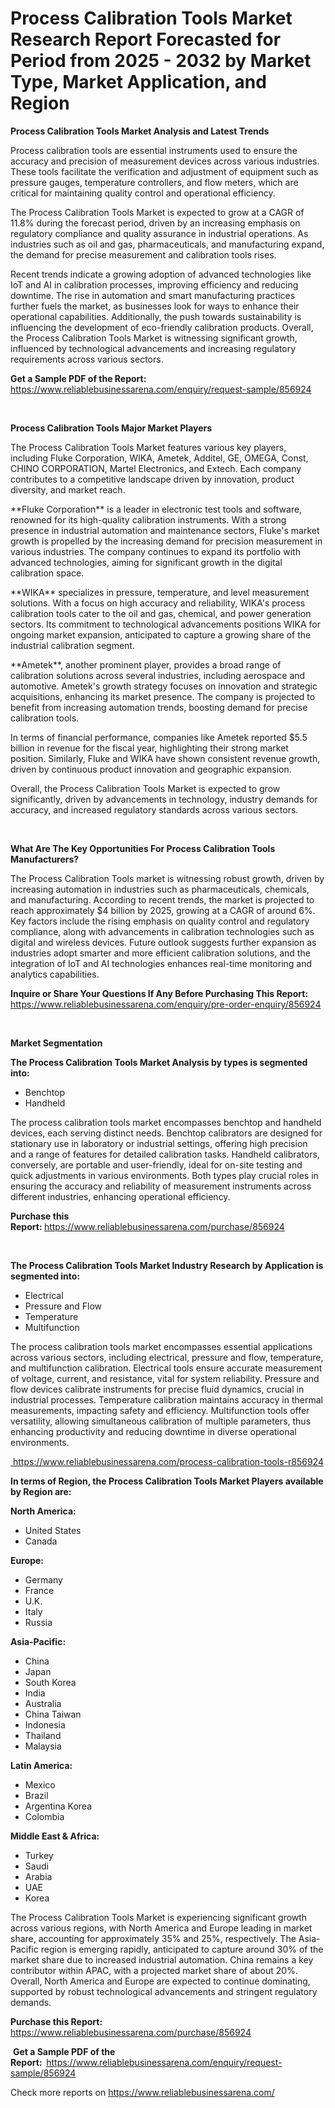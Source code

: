 <p><h1>Process Calibration Tools Market Research Report Forecasted for Period from 2025 -  2032 by Market Type, Market Application, and Region</h1></p><p><strong>Process Calibration Tools Market Analysis and Latest Trends</strong></p>
<p><p>Process calibration tools are essential instruments used to ensure the accuracy and precision of measurement devices across various industries. These tools facilitate the verification and adjustment of equipment such as pressure gauges, temperature controllers, and flow meters, which are critical for maintaining quality control and operational efficiency. </p><p>The Process Calibration Tools Market is expected to grow at a CAGR of 11.8% during the forecast period, driven by an increasing emphasis on regulatory compliance and quality assurance in industrial operations. As industries such as oil and gas, pharmaceuticals, and manufacturing expand, the demand for precise measurement and calibration tools rises. </p><p>Recent trends indicate a growing adoption of advanced technologies like IoT and AI in calibration processes, improving efficiency and reducing downtime. The rise in automation and smart manufacturing practices further fuels the market, as businesses look for ways to enhance their operational capabilities. Additionally, the push towards sustainability is influencing the development of eco-friendly calibration products. Overall, the Process Calibration Tools Market is witnessing significant growth, influenced by technological advancements and increasing regulatory requirements across various sectors.</p></p>
<p><strong>Get a Sample PDF of the Report:&nbsp;</strong> <a href="https://www.reliablebusinessarena.com/enquiry/request-sample/856924?utm_campaign=2137&utm_medium=2&utm_source=Github&utm_content=ia&utm_term=08042025&utm_id=process-calibration-tools">https://www.reliablebusinessarena.com/enquiry/request-sample/856924</a></p>
<p>&nbsp;</p>
<p><strong>Process Calibration Tools Major Market Players</strong></p>
<p><p>The Process Calibration Tools Market features various key players, including Fluke Corporation, WIKA, Ametek, Additel, GE, OMEGA, Const, CHINO CORPORATION, Martel Electronics, and Extech. Each company contributes to a competitive landscape driven by innovation, product diversity, and market reach.</p><p>**Fluke Corporation** is a leader in electronic test tools and software, renowned for its high-quality calibration instruments. With a strong presence in industrial automation and maintenance sectors, Fluke's market growth is propelled by the increasing demand for precision measurement in various industries. The company continues to expand its portfolio with advanced technologies, aiming for significant growth in the digital calibration space.</p><p>**WIKA** specializes in pressure, temperature, and level measurement solutions. With a focus on high accuracy and reliability, WIKA's process calibration tools cater to the oil and gas, chemical, and power generation sectors. Its commitment to technological advancements positions WIKA for ongoing market expansion, anticipated to capture a growing share of the industrial calibration segment.</p><p>**Ametek**, another prominent player, provides a broad range of calibration solutions across several industries, including aerospace and automotive. Ametek's growth strategy focuses on innovation and strategic acquisitions, enhancing its market presence. The company is projected to benefit from increasing automation trends, boosting demand for precise calibration tools.</p><p>In terms of financial performance, companies like Ametek reported $5.5 billion in revenue for the fiscal year, highlighting their strong market position. Similarly, Fluke and WIKA have shown consistent revenue growth, driven by continuous product innovation and geographic expansion.</p><p>Overall, the Process Calibration Tools Market is expected to grow significantly, driven by advancements in technology, industry demands for accuracy, and increased regulatory standards across various sectors.</p></p>
<p>&nbsp;</p>
<p><strong>What Are The Key Opportunities For Process Calibration Tools Manufacturers?</strong></p>
<p><p>The Process Calibration Tools market is witnessing robust growth, driven by increasing automation in industries such as pharmaceuticals, chemicals, and manufacturing. According to recent trends, the market is projected to reach approximately $4 billion by 2025, growing at a CAGR of around 6%. Key factors include the rising emphasis on quality control and regulatory compliance, along with advancements in calibration technologies such as digital and wireless devices. Future outlook suggests further expansion as industries adopt smarter and more efficient calibration solutions, and the integration of IoT and AI technologies enhances real-time monitoring and analytics capabilities.</p></p>
<p><strong>Inquire or Share Your Questions If Any Before Purchasing This Report:</strong> <a href="https://www.reliablebusinessarena.com/enquiry/pre-order-enquiry/856924?utm_campaign=2137&utm_medium=2&utm_source=Github&utm_content=ia&utm_term=08042025&utm_id=process-calibration-tools">https://www.reliablebusinessarena.com/enquiry/pre-order-enquiry/856924</a></p>
<p>&nbsp;</p>
<p><strong>Market Segmentation</strong></p>
<p><strong>The Process Calibration Tools Market Analysis by types is segmented into:</strong></p>
<p><ul><li>Benchtop</li><li>Handheld</li></ul></p>
<p><p>The process calibration tools market encompasses benchtop and handheld devices, each serving distinct needs. Benchtop calibrators are designed for stationary use in laboratory or industrial settings, offering high precision and a range of features for detailed calibration tasks. Handheld calibrators, conversely, are portable and user-friendly, ideal for on-site testing and quick adjustments in various environments. Both types play crucial roles in ensuring the accuracy and reliability of measurement instruments across different industries, enhancing operational efficiency.</p></p>
<p><strong>Purchase this Report:&nbsp;</strong><a href="https://www.reliablebusinessarena.com/purchase/856924?utm_campaign=2137&utm_medium=2&utm_source=Github&utm_content=ia&utm_term=08042025&utm_id=process-calibration-tools">https://www.reliablebusinessarena.com/purchase/856924</a></p>
<p>&nbsp;</p>
<p><strong>The Process Calibration Tools Market Industry Research by Application is segmented into:</strong></p>
<p><ul><li>Electrical</li><li>Pressure and Flow</li><li>Temperature</li><li>Multifunction</li></ul></p>
<p><p>The process calibration tools market encompasses essential applications across various sectors, including electrical, pressure and flow, temperature, and multifunction calibration. Electrical tools ensure accurate measurement of voltage, current, and resistance, vital for system reliability. Pressure and flow devices calibrate instruments for precise fluid dynamics, crucial in industrial processes. Temperature calibration maintains accuracy in thermal measurements, impacting safety and efficiency. Multifunction tools offer versatility, allowing simultaneous calibration of multiple parameters, thus enhancing productivity and reducing downtime in diverse operational environments.</p></p>
<p><a href="https://www.reliablebusinessarena.com/process-calibration-tools-r856924?utm_campaign=2137&utm_medium=2&utm_source=Github&utm_content=ia&utm_term=08042025&utm_id=process-calibration-tools">&nbsp;https://www.reliablebusinessarena.com/process-calibration-tools-r856924</a></p>
<p><strong>In terms of Region, the Process Calibration Tools Market Players available by Region are:</strong></p>
<p>
    <p> <strong> North America: </strong>
        <ul>
            <li>United States</li>
            <li>Canada</li>
        </ul>
        </p> 
    <p> <strong> Europe: </strong>
        <ul>
            <li>Germany</li>
            <li>France</li>
            <li>U.K.</li>
            <li>Italy</li>
            <li>Russia</li>
        </ul>
        </p> 
    <p> <strong> Asia-Pacific: </strong>
        <ul>
            <li>China</li>
            <li>Japan</li>
            <li>South Korea</li>
            <li>India</li>
            <li>Australia</li>
            <li>China Taiwan</li>
            <li>Indonesia</li>
            <li>Thailand</li>
            <li>Malaysia</li>
        </ul>
        </p> 
    <p> <strong> Latin America: </strong>
        <ul>
            <li>Mexico</li>
            <li>Brazil</li>
            <li>Argentina Korea</li>
            <li>Colombia</li>
        </ul>
        </p> 
    <p> <strong> Middle East & Africa: </strong>
        <ul>
            <li>Turkey</li>
            <li>Saudi</li>
            <li>Arabia</li>
            <li>UAE</li>
            <li>Korea</li>
        </ul>
    </p>
    </p>
<p><p>The Process Calibration Tools Market is experiencing significant growth across various regions, with North America and Europe leading in market share, accounting for approximately 35% and 25%, respectively. The Asia-Pacific region is emerging rapidly, anticipated to capture around 30% of the market share due to increased industrial automation. China remains a key contributor within APAC, with a projected market share of about 20%. Overall, North America and Europe are expected to continue dominating, supported by robust technological advancements and stringent regulatory demands.</p></p>
<p><strong>Purchase this Report: </strong><a href="https://www.reliablebusinessarena.com/purchase/856924?utm_campaign=2137&utm_medium=2&utm_source=Github&utm_content=ia&utm_term=08042025&utm_id=process-calibration-tools">https://www.reliablebusinessarena.com/purchase/856924</a></p>
<p>&nbsp;<strong>Get a Sample PDF of the Report:&nbsp;&nbsp;</strong><a href="https://www.reliablebusinessarena.com/enquiry/request-sample/856924?utm_campaign=2137&utm_medium=2&utm_source=Github&utm_content=ia&utm_term=08042025&utm_id=process-calibration-tools">https://www.reliablebusinessarena.com/enquiry/request-sample/856924</a></p>
<p><strong></strong></p>
<p>Check more reports on <a href="https://www.reliablebusinessarena.com/?utm_campaign=2137&utm_medium=2&utm_source=Github&utm_content=ia&utm_term=08042025&utm_id=process-calibration-tools">https://www.reliablebusinessarena.com/</a></p>
